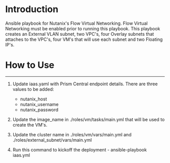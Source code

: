 # Introduction

Ansible playbook for Nutanix's Flow Virtual Networking. Flow Virtual Networking must be enabled prior to running this playbook.
This playbook creates an External VLAN subnet, two VPC's, four Overlay subnets that attaches to the VPC's, four VM's that will use each subnet and two Floating IP's.

# How to Use
---

1) Update iaas.yaml with Prism Central endpoint details.
There are three values to be added:
    - nutanix_host 
    - nutanix_username 
    - nutanix_password

2) Update the image_name in ./roles/vm/tasks/main.yml that will be used to create the VM's.

3) Update the cluster name in ./roles/vm/vars/main.yml and ./roles/external_subnet/vars/main.yml

4) Run this command to kickoff the deployment - ansible-playbook iaas.yml
